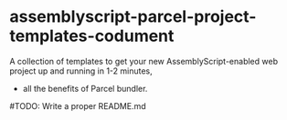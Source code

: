 # assemblyscript-parcel-project-templates-codument

A collection of templates to get your new AssemblyScript-enabled web project up and running in 1-2 minutes, 
+ all the benefits of Parcel bundler.


#TODO:
Write a proper README.md
